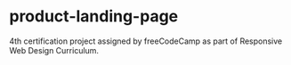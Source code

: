 # product-landing-page
4th certification project assigned by freeCodeCamp as part of Responsive Web Design Curriculum.
